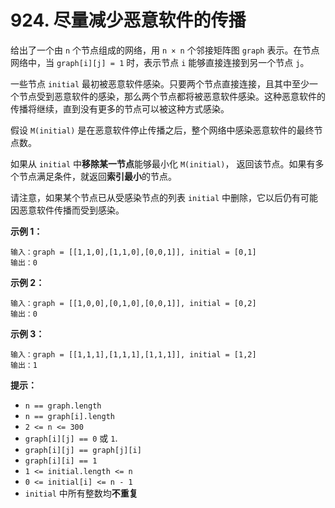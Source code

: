 # 924. 尽量减少恶意软件的传播

给出了一个由 `n` 个节点组成的网络，用 `n × n` 个邻接矩阵图 `graph` 表示。在节点网络中，当 `graph[i][j] = 1` 时，表示节点 `i` 能够直接连接到另一个节点 `j`。

一些节点 `initial` 最初被恶意软件感染。只要两个节点直接连接，且其中至少一个节点受到恶意软件的感染，那么两个节点都将被恶意软件感染。这种恶意软件的传播将继续，直到没有更多的节点可以被这种方式感染。

假设 `M(initial)` 是在恶意软件停止传播之后，整个网络中感染恶意软件的最终节点数。

如果从 `initial` 中**移除某一节点**能够最小化 `M(initial)`， 返回该节点。如果有多个节点满足条件，就返回**索引最小**的节点。

请注意，如果某个节点已从受感染节点的列表 `initial` 中删除，它以后仍有可能因恶意软件传播而受到感染。

**示例 1：**

```()
输入：graph = [[1,1,0],[1,1,0],[0,0,1]], initial = [0,1]
输出：0
```

**示例 2：**

```()
输入：graph = [[1,0,0],[0,1,0],[0,0,1]], initial = [0,2]
输出：0
```

**示例 3：**

```()
输入：graph = [[1,1,1],[1,1,1],[1,1,1]], initial = [1,2]
输出：1
```

**提示：**

- `n == graph.length`
- `n == graph[i].length`
- `2 <= n <= 300`
- `graph[i][j] == 0` 或 `1`.
- `graph[i][j] == graph[j][i]`
- `graph[i][i] == 1`
- `1 <= initial.length <= n`
- `0 <= initial[i] <= n - 1`
- `initial` 中所有整数均**不重复**
